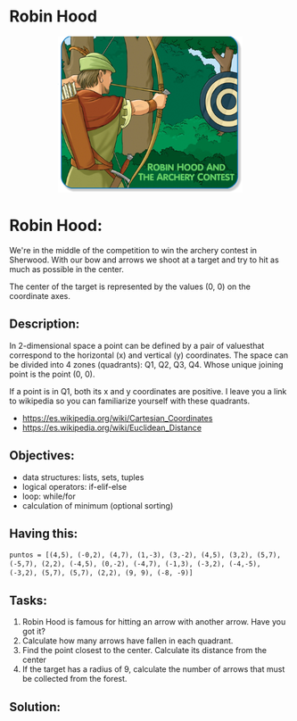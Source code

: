 # Robin Hood
<p align="center">
    <img src="https://github.com/RealXun/Robin_Hood/blob/main/Resources/Cover.png">

# Robin Hood:
We're in the middle of the competition to win the archery contest in Sherwood. With our bow and arrows we shoot at a target and try to hit as much as possible in the center.

The center of the target is represented by the values ​​(0, 0) on the coordinate axes.

## Description:
In 2-dimensional space a point can be defined by a pair of values ​​that correspond to the horizontal (x) and vertical (y) coordinates. The space can be divided into 4 zones (quadrants): Q1, Q2, Q3, Q4. Whose unique joining point is the point (0, 0).

If a point is in Q1, both its x and y coordinates are positive. I leave you a link to wikipedia so you can familiarize yourself with these quadrants.

- https://es.wikipedia.org/wiki/Cartesian_Coordinates
- https://es.wikipedia.org/wiki/Euclidean_Distance

## Objectives:
* data structures: lists, sets, tuples
* logical operators: if-elif-else
* loop: while/for
* calculation of minimum (optional sorting)

## Having this:
```
puntos = [(4,5), (-0,2), (4,7), (1,-3), (3,-2), (4,5), (3,2), (5,7), (-5,7), (2,2), (-4,5), (0,-2), (-4,7), (-1,3), (-3,2), (-4,-5), (-3,2), (5,7), (5,7), (2,2), (9, 9), (-8, -9)]
```
## Tasks:
1. Robin Hood is famous for hitting an arrow with another arrow. Have you got it?
2. Calculate how many arrows have fallen in each quadrant.
3. Find the point closest to the center. Calculate its distance from the center
4. If the target has a radius of 9, calculate the number of arrows that must be collected from the forest.

## Solution:

